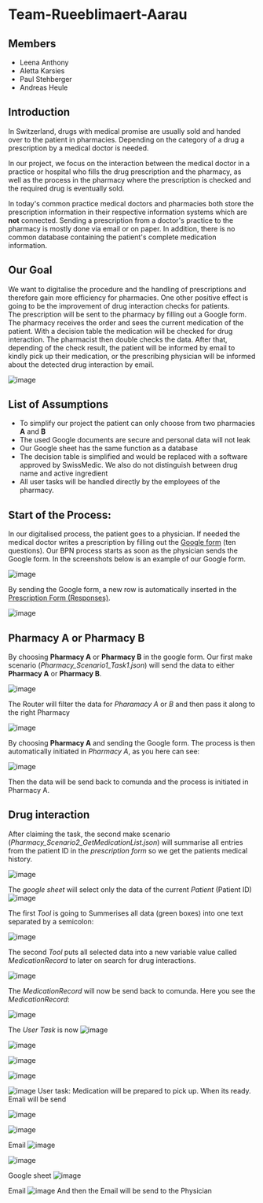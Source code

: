 # Team-Rueeblimaert-Aarau
## Members

- Leena Anthony
- Aletta Karsies
- Paul Stehberger
- Andreas Heule

## Introduction

In Switzerland, drugs with medical promise are usually sold and handed over to the patient in pharmacies. Depending on the category of a drug a prescription by a medical doctor is needed.

In our project, we focus on the interaction between the medical doctor in a practice or hospital who fills the drug prescription and the pharmacy, as well as the process in the pharmacy where the prescription is checked and the required drug is eventually sold.

In today's common practice medical doctors and pharmacies both store the prescription information in their respective information systems which are **not** connected. Sending a prescription from a doctor's practice to the pharmacy is mostly done via email or on paper. In addition, there is no common database containing the patient's complete medication information.

## Our Goal

We want to digitalise the procedure and the handling of prescriptions and therefore gain more efficiency for pharmacies. One other positive effect is going to be the improvement of drug interaction checks for patients.  
The prescription will be sent to the pharmacy by filling out a Google form. The pharmacy receives the order and sees the current medication of the patient. With a decision table the medication will be checked for drug interaction. The pharmacist then double checks the data. After that, depending of the check result, the patient will be informed by email to kindly pick up their medication, or the prescribing physician will be informed about the detected drug interaction by email.

![image](https://user-images.githubusercontent.com/115709957/209010933-959bf8d1-bb6a-4d2a-9c92-da9564c3c892.png)


## List of Assumptions

- To simplify our project the patient can only choose from two pharmacies **A** and **B**
-	The used Google documents are secure and personal data will not leak
-	Our Google sheet has the same function as a database
- The decision table is simplified and would be replaced with a software approved by SwissMedic. We also do not distinguish between drug name and active ingredient
- All user tasks will be handled directly by the employees of the pharmacy.

## Start of the Process:

In our digitalised process, the patient goes to a physician. If needed the medical doctor writes a prescription by filling out the [Google form][1] (ten questions). Our BPN process starts as soon as the physician sends the Google form. In the screenshots below is an example of our Google form.

[1]: https://docs.google.com/forms/d/e/1FAIpQLSfqVcNNJvv8UbSqdx3HZtLKWscjcq13AHXkysQsV_cB3ej1MA/viewform
![image](https://user-images.githubusercontent.com/115709957/209001835-aad677fd-aff0-4c5e-b1d3-844213653510.png)

By sending the Google form, a new row is automatically inserted in the [Prescription Form (Responses)][2].

[2]: https://docs.google.com/spreadsheets/d/1xP-jTlqB5-bax8qxv7f1s43OcnDquWo0AHF_OP_aLEc/edit#gid=1636714263

![image](https://user-images.githubusercontent.com/115709957/209001861-63387c09-e27e-40cc-b552-2ce6e6a32de7.png)

## Pharmacy A or Pharmacy B
By choosing **Pharmacy A** or **Pharmacy B** in the google form. Our first make scenario (*Pharmacy_Scenario1_Task1.json*) will send the data to either **Pharmacy A** or **Pharmacy B**.

![image](https://user-images.githubusercontent.com/115709957/209001900-3ed89301-9fc3-4b4d-b506-2e13b30b0221.png)

The Router will filter the data for *Pharamacy A* or *B* and then pass it along to the right Pharmacy

![image](https://user-images.githubusercontent.com/115709957/209001948-df0d4acf-8b5d-46f6-8c3e-5b05f61759f6.png)

By choosing **Pharmacy A** and sending the Google form. The process is then automatically initiated in *Pharmacy A*, as you here can see:

![image](https://user-images.githubusercontent.com/115709957/209001997-b57b0000-bd0c-4d2b-b819-7fd4b736b58a.png)

Then the data will be send back to comunda and the process is initiated in Pharmacy A.

## Drug interaction
After claiming the task, the second make scenario (*Pharmacy_Scenario2_GetMedicationList.json*) will summarise all entries from the patient ID in the *prescription form* so we get the patients medical history.

![image](https://user-images.githubusercontent.com/115709957/209002041-92716fb0-dc5d-430e-b7d2-db0b8903b8c5.png)

The *google sheet* will select only the data of the current *Patient* (Patient ID)
![image](https://user-images.githubusercontent.com/115709957/209002059-38188e99-f47c-4e14-ac19-efb56850bdd4.png)

The first *Tool* is going to Summerises all data (green boxes) into one text separated by a semicolon:

![image](https://user-images.githubusercontent.com/115709957/209002076-fc30e509-9adb-4b1e-ab24-cd61765b9696.png)

The second *Tool* puts all selected data into a new variable value called *MedicationRecord* to later on search for drug interactions. 

![image](https://user-images.githubusercontent.com/115709957/209002155-d18210f1-840d-4e09-9697-6f8a545e9f7b.png)

The *MedicationRecord* will now be send back to comunda. Here you see the *MedicationRecord*:

![image](https://user-images.githubusercontent.com/115709957/209002192-fe4cd3e0-738c-46a9-b9e3-8fbf42a5b78a.png)

The *User Task* is now 
![image](https://user-images.githubusercontent.com/115709957/209002225-e2b43dcd-a031-4c59-9288-9dfc32a36c2b.png)

![image](https://user-images.githubusercontent.com/115709957/209002242-8df6160b-c570-4697-97d2-37efae24cec4.png)


![image](https://user-images.githubusercontent.com/115709957/209002255-6a2446d5-12c5-4b01-95ff-35bec9754c67.png)

![image](https://user-images.githubusercontent.com/115709957/209002279-2509f8f1-d1c8-477c-9d0b-bfaa34a3603c.png)

![image](https://user-images.githubusercontent.com/115709957/209002298-86c4577a-ed93-4a6d-9398-390e52d3bfc4.png)
User task: Medication will be prepared to pick up. When its ready. Emali will be send

![image](https://user-images.githubusercontent.com/115709957/209002318-0fa33eb6-4436-4e9f-8af0-228135d53207.png)

![image](https://user-images.githubusercontent.com/115709957/209002330-ceaac104-64a6-4fb4-8025-a9b4419b6302.png)


Email
![image](https://user-images.githubusercontent.com/115709957/209002360-65598a09-50a1-4b75-a5f1-10baf58fe8ed.png)

![image](https://user-images.githubusercontent.com/115709957/209002385-4b92bf3b-acb7-483f-a98e-954e7e492c37.png)


Google sheet
![image](https://user-images.githubusercontent.com/115709957/209002424-8511c387-5e7f-4958-8cf5-022ce60b3e63.png)


Email
![image](https://user-images.githubusercontent.com/115709957/209002467-5975762b-d168-4992-83c0-d7e3c0096ed0.png)
And then the Email will be send to the Physician










